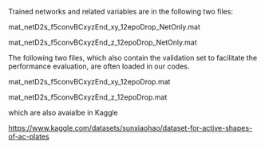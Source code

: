 Trained networks and related variables are in the following two files:

mat_netD2s_f5convBCxyzEnd_xy_12epoDrop_NetOnly.mat

mat_netD2s_f5convBCxyzEnd_z_12epoDrop_NetOnly.mat

The following two files, which also contain the validation set to facilitate the performance evaluation,
are often loaded in our codes.

mat_netD2s_f5convBCxyzEnd_xy_12epoDrop.mat

mat_netD2s_f5convBCxyzEnd_z_12epoDrop.mat

which are also avaialbe in Kaggle

https://www.kaggle.com/datasets/sunxiaohao/dataset-for-active-shapes-of-ac-plates
